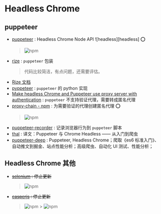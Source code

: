 # Headless Chrome

## puppeteer

- [puppeteer](https://github.com/GoogleChrome/puppeteer)
  : Headless Chrome Node API ![headless][headless] ⭕️
  > ![npm](https://nodei.co/npm/puppeteer.png?compact=true)
- [rize](https://github.com/g-plane/rize) : `puppeteer` 包装
  > 代码比较简洁，有点问题，还需要评估。
- [Rize 文档](https://rize.js.org/zh-CN/getting-started.html)
- [pyppeteer](https://github.com/miyakogi/pyppeteer) : `puppeteer` 的 python 实现
- [Make headless Chrome and Puppeteer use proxy server with authentication](https://blog.apify.com/how-to-make-headless-chrome-and-puppeteer-use-a-proxy-server-with-authentication-249a21a79212) : `puppeteer` 不支持验证代理，需要转成匿名代理
- [proxy-chain - npm](https://www.npmjs.com/package/proxy-chain)
  : 为需要验证的代理创建匿名代理 ⭕️
  > ![npm](https://nodei.co/npm/proxy-chain.png?compact=true)
- [puppeteer-recorder](https://github.com/checkly/puppeteer-recorder) : 记录浏览器行为到 `puppeteer` 脚本
- [thal](https://github.com/csbun/thal) : 译文：Puppeteer 与 Chrome Headless —— 从入门到爬虫
- [puppeteer-deep](https://github.com/zhentaoo/puppeteer-deep) : Puppeteer, Headless Chrome；爬取《es6 标准入门》、自动推文到掘金、站点性能分析；高级爬虫、自动化 UI 测试、性能分析；

## Headless Chrome 其他

- ~~[selenium](https://github.com/SeleniumHQ/selenium) : 停止更新~~
  > ![npm](https://nodei.co/npm/selenium.png?compact=true)
- ~~[casperjs](https://github.com/casperjs/casperjs) : 停止更新~~
  > ![npm](https://nodei.co/npm/phantomjs-prebuilt.png?compact=true) > ![npm](https://nodei.co/npm/casperjs.png?compact=true)
